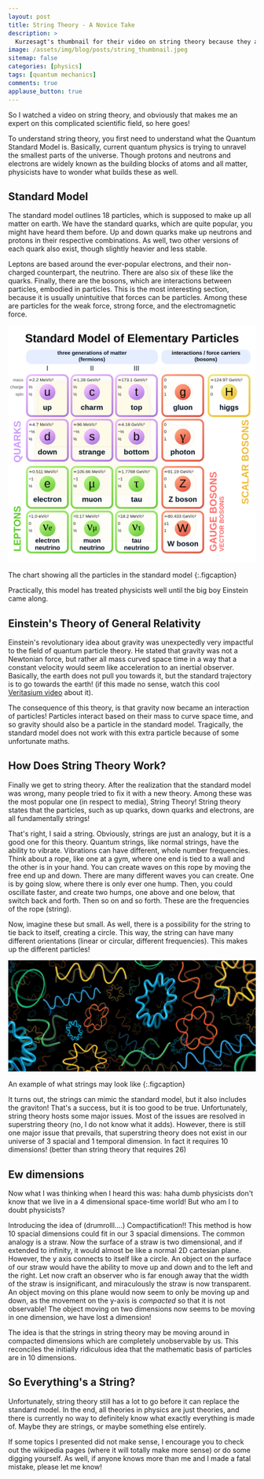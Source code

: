 ```yaml
---
layout: post
title: String Theory - A Novice Take
description: >
  Kurzesagt's thumbnail for their video on string theory because they are better at making thumbnails than me.
image: /assets/img/blog/posts/string_thumbnail.jpeg
sitemap: false
categories: [physics]
tags: [quantum mechanics]
comments: true
applause_button: true
---
```


So I watched a video on string theory, and obviously that makes me an expert on this complicated scientific field, so here goes!

To understand string theory, you first need to understand what the Quantum Standard Model is. Basically, current quantum physics is trying to unravel the smallest parts of the universe. Though protons and neutrons and electrons are widely known as the building blocks of atoms and all matter, physicists have to wonder what builds these as well.

## Standard Model

The standard model outlines 18 particles, which is supposed to make up all matter on earth. We have the standard quarks, which are quite popular, you might have heard them before. Up and down quarks make up neutrons and protons in their respective combinations. As well, two other versions of each quark also exist, though slightly heavier and less stable.

Leptons are based around the ever-popular electrons, and their non-charged counterpart, the neutrino. There are also six of these like the quarks. Finally, there are the bosons, which are interactions between particles, embodied in particles. This is the most interesting section, because it is usually unintuitive that forces can be particles. Among these are particles for the weak force, strong force, and the electromagnetic force.

![Standard Model](/assets/img/blog/posts/standard_model.png)

The chart showing all the particles in the standard model
{:.figcaption}

Practically, this model has treated physicists well until the big boy Einstein came along.

## Einstein's Theory of General Relativity

Einstein's revolutionary idea about gravity was unexpectedly very impactful to the field of quantum particle theory. He stated that gravity was not a Newtonian force, but rather all mass curved space time in a way that a constant velocity would seem like acceleration to an inertial observer. Basically, the earth does not pull you towards it, but the standard trajectory is to go towards the earth! (if this made no sense, watch this cool [Veritasium video](https://www.youtube.com/watch?v=XRr1kaXKBsU&ab_channel=Veritasium) about it).

The consequence of this theory, is that gravity now became an interaction of particles! Particles interact based on their mass to curve space time, and so gravity should also be a particle in the standard model. Tragically, the standard model does not work with this extra particle because of some unfortunate maths.

## How Does String Theory Work?

Finally we get to string theory. After the realization that the standard model was wrong, many people tried to fix it with a new theory. Among these was the most popular one (in respect to media), String Theory! String theory states that the particles, such as up quarks, down quarks and electrons, are all fundamentally strings!

That's right, I said a string. Obviously, strings are just an analogy, but it is a good one for this theory. Quantum strings, like normal strings, have the ability to vibrate. Vibrations can have different, whole number frequencies. Think about a rope, like one at a gym, where one end is tied to a wall and the other is in your hand. You can create waves on this rope by moving the free end up and down. There are many different waves you can create. One is by going slow, where there is only ever one hump. Then, you could oscillate faster, and create two humps, one above and one below, that switch back and forth. Then so on and so forth. These are the frequencies of the rope (string).

Now, imagine these but small. As well, there is a possibility for the string to tie back to itself, creating a circle. This way, the string can have many different orientations (linear or circular, different frequencies). This makes up the different particles!

![Strings!](/assets/img/blog/posts/strings.jpeg)

An example of what strings may look like
{:.figcaption}

It turns out, the strings can mimic the standard model, but it also includes the graviton! That's a success, but it is too good to be true. Unfortunately, string theory hosts some major issues. Most of the issues are resolved in superstring theory (no, I do not know what it adds). However, there is still one major issue that prevails, that superstring theory does not exist in our universe of 3 spacial and 1 temporal dimension. In fact it requires 10 dimensions! (better than string theory that requires 26)

## Ew dimensions

Now what I was thinking when I heard this was: haha dumb physicists don't know that we live in a 4 dimensional space-time world! But who am I to doubt physicists?

Introducing the idea of (drumrolll....) Compactification!! This method is how 10 spacial dimensions could fit in our 3 spacial dimensions. The common analogy is a straw. Now the surface of a straw is two dimensional, and if extended to infinity, it would almost be like a normal 2D cartesian plane. However, the y axis connects to itself like a circle. An object on the surface of our straw would have the ability to move up and down and to the left and the right. Let now craft an observer who is far enough away that the width of the straw is insignificant, and miraculously the straw is now transparent. An object moving on this plane would now seem to only be moving up and down, as the movement on the y-axis is _compacted_ so that it is not observable! The object moving on two dimensions now seems to be moving in one dimension, we have lost a dimension!

The idea is that the strings in string theory may be moving around in compacted dimensions which are completely unobservable by us. This reconciles the initially ridiculous idea that the mathematic basis of particles are in 10 dimensions.

## So Everything's a String?

Unfortunately, string theory still has a lot to go before it can replace the standard model. In the end, all theories in physics are just theories, and there is currently no way to definitely know what exactly everything is made of. Maybe they are strings, or maybe something else entirely.

If some topics I presented did not make sense, I encourage you to check out the wikipedia pages (where it will totally make more sense) or do some digging yourself. As well, if anyone knows more than me and I made a fatal mistake, please let me know!
